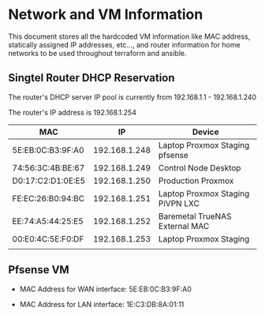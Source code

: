 # Network and VM Information

This document stores all the hardcoded VM information like MAC address, statically assigned IP addresses, etc..., and router information for home networks to be used throughout terraform and ansible.

## Singtel Router DHCP Reservation

The router's DHCP server IP pool is currently from 192.168.1.1 - 192.168.1.240

The router's IP address is 192.168.1.254

|MAC|IP|Device|
|---|---|---|
|5E:EB:0C:B3:9F:A0|192.168.1.248|Laptop Proxmox Staging pfsense
|74:56:3C:4B:BE:67|192.168.1.249|Control Node Desktop|
|D0:17:C2:D1:0E:E5|192.168.1.250|Production Proxmox|
|FE:EC:26:B0:94:BC|192.168.1.251|Laptop Proxmox Staging PiVPN LXC|
|EE:74:A5:44:25:E5|192.168.1.252|Baremetal TrueNAS External MAC|
|00:E0:4C:5E:F0:DF|192.168.1.253|Laptop Proxmox Staging|
|   |   |   |


## Pfsense VM

- MAC Address for WAN interface: 5E:EB:0C:B3:9F:A0

- MAC Address for LAN interface: 1E:C3:DB:8A:01:11
